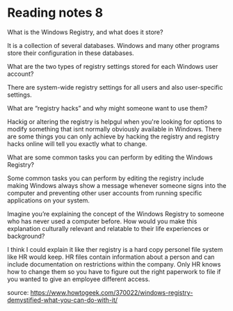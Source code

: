 # Reading notes 8

What is the Windows Registry, and what does it store?

It is a collection of several databases. Windows and many other programs store their configuration in these databases. 

What are the two types of registry settings stored for each Windows user account?

There are system-wide registry settings for all users and also user-specific settings.

What are “registry hacks” and why might someone want to use them?

Hackig or altering the registry is helpgul when you're looking for options to modify something that isnt normally obviously available in Windows. 
There are some things you can only achieve by hacking the registry and registry hacks online will tell you exactly what to change.


What are some common tasks you can perform by editing the Windows Registry?

Some common tasks you can perform by editing the registry include making Windows always show a message whenever someone signs into the computer and preventing other user accounts from running specific applications on your system.

Imagine you’re explaining the concept of the Windows Registry to someone who has never used a computer before. How would you make this explanation culturally relevant and relatable to their life experiences or background?

I think I could explain it like ther registry is a hard copy personel file system like HR would keep. HR files contain information about a person and can include documentation on restrictions within the company.  Only HR knows how to change them so you have to figure out the right paperwork to file if you wanted to give an employee different access.

source: https://www.howtogeek.com/370022/windows-registry-demystified-what-you-can-do-with-it/